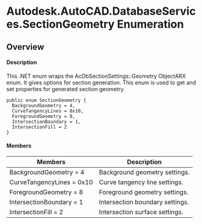 # Autodesk.AutoCAD.DatabaseServices.SectionGeometry Enumeration

## Overview

#### Description
This .NET enum wraps the AcDbSectionSettings::Geometry ObjectARX enum. It gives options for section generation. This enum is used to get and set properties for generated section geometry.
```text
public enum SectionGeometry {
  BackgroundGeometry = 4,
  CurveTangencyLines = 0x10,
  ForegroundGeometry = 8,
  IntersectionBoundary = 1,
  IntersectionFill = 2
}
```

#### Members
| Members | Description |
| --- | --- |
| BackgroundGeometry = 4 | Background geometry settings. |
| CurveTangencyLines = 0x10 | Curve tangency line settings. |
| ForegroundGeometry = 8 | Foreground geometry settings. |
| IntersectionBoundary = 1 | Intersection boundary settings. |
| IntersectionFill = 2 | Intersection surface settings. |